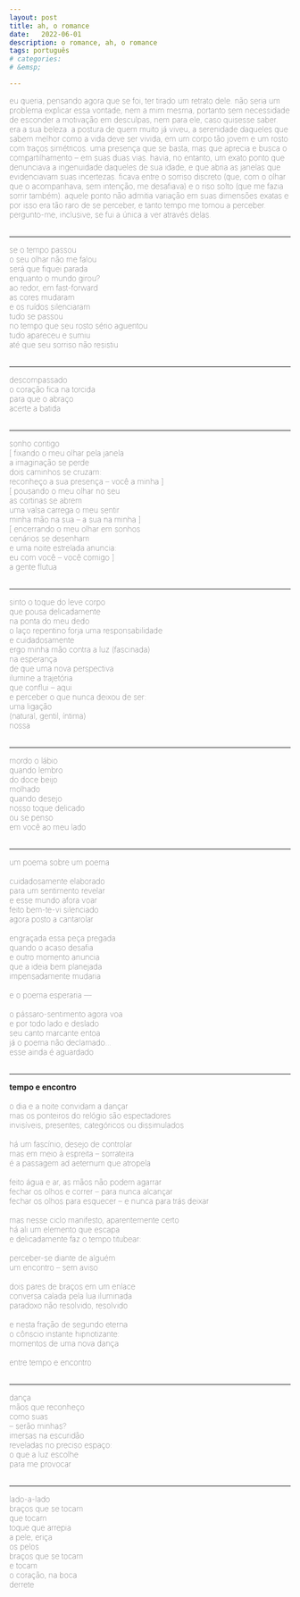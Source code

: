 ```yaml
---
layout: post
title: ah, o romance
date:   2022-06-01
description: o romance, ah, o romance
tags: português
# categories: 
# &emsp;

---
```


<span style="font-size:14px;font-weight:lighter"> 
eu queria, pensando agora que se foi, ter tirado um retrato dele. não seria um problema explicar essa vontade, nem a mim mesma, portanto sem necessidade de esconder a motivação em desculpas, nem para ele, caso quisesse saber. era a sua beleza. a postura de quem muito já viveu, a serenidade daqueles que sabem melhor como a vida deve ser vivida, em um corpo tão jovem e um rosto com traços simétricos. uma presença que se basta, mas que aprecia e busca o compartilhamento – em suas duas vias. havia, no entanto, um exato ponto que denunciava a ingenuidade daqueles de sua idade, e que abria as janelas que evidenciavam suas incertezas. ficava entre o sorriso discreto (que, com o olhar que o acompanhava, sem intenção, me desafiava) e o riso solto (que me fazia sorrir também). aquele ponto não admitia variação em suas dimensões exatas e por isso era tão raro de se perceber, e tanto tempo me tomou a perceber.
<br> pergunto-me, inclusive, se fui a única a ver através delas.
</span>
<br>
<br>

<hr>
<span style="font-size:14px;font-weight:lighter">
se o tempo passou
<br> o seu olhar não me falou
<br> será que fiquei parada
<br> enquanto o mundo girou?
<br> ao redor, em fast-forward
<br> as cores mudaram
<br> e os ruídos silenciaram
<br> tudo se passou
<br> no tempo que seu rosto sério aguentou
<br> tudo apareceu e sumiu
<br> até que seu sorriso não resistiu
</span>
<br>
<br>

<hr>
<span style="font-size:14px;font-weight:lighter">
descompassado
<br> o coração fica na torcida
<br> para que o abraço
<br> acerte a batida
</span>
<br>
<br>

<hr>
<span style="font-size:14px;font-weight:lighter">
sonho contigo
<br> [ fixando o meu olhar pela janela
<br> a imaginação se perde
<br> dois caminhos se cruzam:
<br> reconheço a sua presença – você a minha ]
<br> [ pousando o meu olhar no seu
<br> as cortinas se abrem
<br> uma valsa carrega o meu sentir
<br> minha mão na sua – a sua na minha ]
<br> [ encerrando o meu olhar em sonhos
<br> cenários se desenham
<br> e uma noite estrelada anuncia:
<br> eu com você – você comigo ]
<br> a gente flutua
</span>
<br>
<br>

<hr>
<span style="font-size:14px;font-weight:lighter"> 
sinto o toque do leve corpo 
<br> que pousa delicadamente
<br> na ponta do meu dedo
<br> o laço repentino forja uma responsabilidade
<br> e cuidadosamente
<br> ergo minha mão contra a luz (fascinada)
<br> na esperança
<br> de que uma nova perspectiva 
<br> ilumine a trajetória
<br> que conflui – aqui
<br> e perceber o que nunca deixou de ser:
<br> uma ligação
<br> (natural, gentil, íntima)
<br> nossa
</span>
<br>
<br>

<hr>
<span style="font-size:14px;font-weight:lighter"> 
mordo o lábio
<br> quando lembro
<br> do doce beijo
<br> molhado
<br> quando desejo
<br> nosso toque delicado
<br> ou se penso
<br> em você ao meu lado
</span>
<br>
<br>

<hr>
<span style="font-size:14px;font-weight:lighter"> 
um poema sobre um poema
<br> 
<br> cuidadosamente elaborado
<br> para um sentimento revelar
<br> e esse mundo afora voar
<br> feito bem-te-vi silenciado
<br> agora posto a cantarolar
<br> 
<br> engraçada essa peça pregada
<br> quando o acaso desafia
<br> e outro momento anuncia
<br> que a ideia bem planejada
<br> impensadamente mudaria
<br> 
<br> e o poema esperaria —
<br>
<br> o pássaro-sentimento agora voa 
<br> e por todo lado e deslado
<br> seu canto marcante entoa
<br> já o poema não declamado...
<br> esse ainda é aguardado
</span>
<br>
<br>

<hr>
<span style="font-size:14px;font-weight:lighter">
<strong>tempo e encontro</strong>
<br> 
<br> o dia e a noite convidam a dançar
<br> mas os ponteiros do relógio são espectadores
<br> invisíveis, presentes; categóricos ou dissimulados
<br> 
<br> há um fascínio, desejo de controlar
<br> mas em meio à espreita – sorrateira
<br> é a passagem ad aeternum que atropela
<br> 
<br> feito água e ar, as mãos não podem agarrar
<br> fechar os olhos e correr – para nunca alcançar
<br> fechar os olhos para esquecer – e nunca para trás deixar
<br> 
<br> mas nesse ciclo manifesto, aparentemente certo
<br> há ali um elemento que escapa
<br> e delicadamente faz o tempo titubear:
<br> 
<br> perceber-se diante de alguém
<br> um encontro – sem aviso
<br> 
<br> dois pares de braços em um enlace
<!-- <br> mergulho nos olhos que te encaram -->
<br> conversa calada pela lua iluminada
<br> paradoxo não resolvido, resolvido
<br> 
<br> e nesta fração de segundo eterna
<br> o cônscio instante hipnotizante:
<br> momentos de uma nova dança
<br> 
<br> entre tempo e encontro
</span>
<br>
<br>

<hr>
<span style="font-size:14px;font-weight:lighter"> 
dança
<br> mãos que reconheço
<br> como suas
<br> – serão minhas?
<br> imersas na escuridão
<br> reveladas no preciso espaço:
<br> o que a luz escolhe
<br> para me provocar
</span>
<br>
<br>

<hr>
<span style="font-size:14px;font-weight:lighter"> 
<!-- (braços que se tocaram) -->
lado-a-lado
<br> braços que se tocam
<br> que tocam
<br> toque que arrepia 
<br> a pele, eriça
<br> os pelos
<br> braços que se tocam
<br> e tocam
<br> o coração, na boca
<br> derrete
</span>
<br>
<br>

<!-- 
<hr>
<span style="font-size:14px;font-weight:lighter">
o dia e a noite convidam a dançar
<br> mas os ponteiros do relógio são espectadores:
<br> invisíveis, presentes / categóricos ou dissimulados
<br>
<br> há um fascínio, desejo de controlar
<br> mas em meio à espreita – sorrateira
<br> é a passagem ad aeternum que atropela
<br>
<br> feito água e ar, as mãos não podem agarrar
<br> fechar os olhos e correr / para nunca alcançar
<br> fechar os olhos para esquecer / e nunca para trás deixar
<br> 
<br> mas nesse ciclo manifesto, aparentemente certo
<br> há ali um elemento que escapa
<br> e delicadamente faz o tempo titubear
<br>
<br> perceber-se diante de alguém
<br> um encontro 
<br> sem aviso
<br> 
<br> dois pares de braços em um enlace.
<br> mergulho nos olhos que encaram.
<br> conversa calada pela lua iluminada.
<br> paradoxo não resolvido, resolvido.
<br>
<br> e nesta fração de segundo eterna
<br> o cônscio instante hipnotizante:
<br> momentos de uma nova dança:
<br> entre tempo e encontro
</span>
<br>
<br>
 
 

 <hr>
<span style="font-size:14px;font-weight:lighter">
<strong>tempo e encontro</strong>
<br>
<br> o dia e a noite convidam a dançar
<br> mas os ponteiros do relógio são espectadores
<br> invisíveis, presentes. categóricos ou dissimulados
<br>
<br> há um fascínio, desejo de controlar
<br> mas em meio à espreita – sorrateira
<br> é a passagem ad aeternum que atropela
<br>
<br> feito água e ar, as mãos não podem agarrar
<br> fechar os olhos e correr – para nunca alcançar
<br> fechar os olhos para esquecer – e nunca para trás deixar
<br>
<br> mas nesse ciclo manifesto, aparentemente certo
<br> há ali um elemento que escapa
<br> e delicadamente faz o tempo titubear:
<br>
<br> perceber-se diante de alguém
<br> um encontro 
<br> sem aviso
<br>
<br> dois pares de braços em um enlace
<br> mergulho nos olhos que te encaram
<br> conversa calada pela lua iluminada
<br> paradoxo não resolvido, resolvido
<br>
<br> e nesta fração de segundo eterna
<br> o cônscio instante hipnotizante:
<br> momentos da dança
<br> entre tempo e encontro
</span>
<br>
<br>
 -->